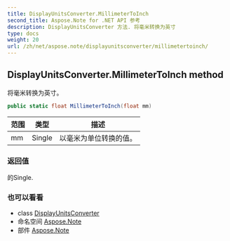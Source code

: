 ```yaml
---
title: DisplayUnitsConverter.MillimeterToInch
second_title: Aspose.Note for .NET API 参考
description: DisplayUnitsConverter 方法. 将毫米转换为英寸
type: docs
weight: 20
url: /zh/net/aspose.note/displayunitsconverter/millimetertoinch/
---
```

## DisplayUnitsConverter.MillimeterToInch method

将毫米转换为英寸。

```csharp
public static float MillimeterToInch(float mm)
```

| 范围 | 类型 | 描述 |
| --- | --- | --- |
| mm | Single | 以毫米为单位转换的值。 |

### 返回值

的Single.

### 也可以看看

* class [DisplayUnitsConverter](../)
* 命名空间 [Aspose.Note](../../displayunitsconverter/)
* 部件 [Aspose.Note](../../../)


